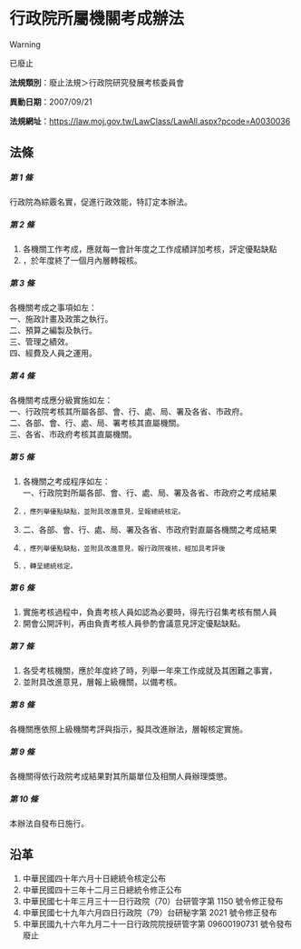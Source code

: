 # 行政院所屬機關考成辦法
> [!WARNING]
> 已廢止

**法規類別**：廢止法規＞行政院研究發展考核委員會

**異動日期**：2007/09/21  

**法規網址**：https://law.moj.gov.tw/LawClass/LawAll.aspx?pcode=A0030036



## 法條
##### 第 1 條
行政院為綜覈名實，促進行政效能，特訂定本辦法。

##### 第 2 條
1. 各機關工作考成，應就每一會計年度之工作成績詳加考核，評定優點缺點
1. ，於年度終了一個月內層轉報核。

##### 第 3 條
各機關考成之事項如左：  
一、施政計畫及政策之執行。  
二、預算之編製及執行。  
三、管理之績效。  
四、經費及人員之運用。

##### 第 4 條
各機關考成應分級實施如左：  
一、行政院考核其所屬各部、會、行、處、局、署及各省、市政府。  
二、各部、會、行、處、局、署考核其直屬機關。  
三、各省、市政府考核其直屬機關。

##### 第 5 條
1. 各機關之考成程序如左：  
一、行政院對所屬各部、會、行、處、局、署及各省、市政府之考成結果
1.     ，應列舉優點缺點，並附具改進意見，呈報總統核定。
1. 二、各部、會、行、處、局、署及各省、市政府對直屬各機關之考成結果
1.     ，應列舉優點缺點，並附具改進意見，報行政院複核，經加具考評後
1.     ，轉呈總統核定。

##### 第 6 條
1. 實施考核過程中，負責考核人員如認為必要時，得先行召集考核有關人員
1. 開會公開評判，再由負責考核人員參酌會議意見評定優點缺點。

##### 第 7 條
1. 各受考核機關，應於年度終了時，列舉一年來工作成就及其困難之事實，
1. 並附具改進意見，層報上級機關，以備考核。

##### 第 8 條
各機關應依照上級機關考評與指示，擬具改進辦法，層報核定實施。

##### 第 9 條
各機關得依行政院考成結果對其所屬單位及相關人員辦理獎懲。

##### 第 10 條
本辦法自發布日施行。

## 沿革
1. 中華民國四十年六月十日總統令核定公布
1. 中華民國四十三年十二月三日總統令修正公布
1. 中華民國七十年三月三十一日行政院（70）台研管字第 1150 號令修正發布
1. 中華民國七十九年六月四日行政院（79）台研秘字第 2021 號令修正發布
1. 中華民國九十六年九月二十一日行政院院授研管字第 09600190731  號令發布廢止
